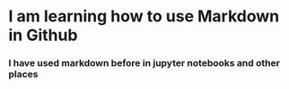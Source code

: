 # I am learning how to use Markdown in Github
### I have used markdown before in jupyter notebooks and other places
